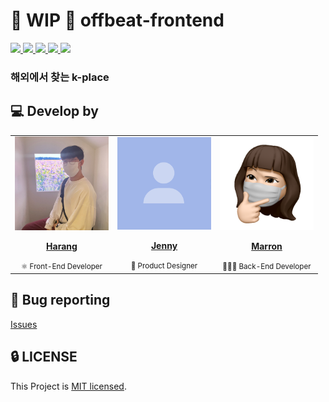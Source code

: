 # 🚧 WIP 🚧 offbeat-frontend

<a href="https://github.com/mbti-nf-team/offbeat-frontend/actions/workflows/ci.yml">
  <img src="https://img.shields.io/github/actions/workflow/status/mbti-nf-team/offbeat-frontend/ci.yml?branch=main&label=CI&logo=GitHub&style=flat-square" />
</a>

<a href="https://main--644a9de55c58f79a0d37680b.chromatic.com">
  <img src="https://raw.githubusercontent.com/storybooks/brand/master/badge/badge-storybook.svg">
</a>

<a href="https://github.com/mbti-nf-team/offbeat-frontend/issues?q=is%3Aissue+is%3Aopen+sort%3Aupdated-desc">
  <img src="https://img.shields.io/github/issues/mbti-nf-team/offbeat-frontend?style=flat-square" />
</a>

<a href="https://github.com/mbti-nf-team/offbeat-frontend/blob/main/LICENSE">
  <img src="https://img.shields.io/github/license/mbti-nf-team/offbeat-frontend?style=flat-square">
</a>

<a href="#">
  <img src="https://img.shields.io/github/repo-size/mbti-nf-team/offbeat-frontend?logo=yarn&style=flat-square">
</a>

### 해외에서 찾는 k-place

## 💻 Develop by

<table>
  <tr>
    <td align="center"><a href="https://github.com/saseungmin"><img src="./images/harang-profile.jpeg" width="150x;" alt=""/><br /><p><b>Harang</b></p></a><small>⚛️ Front-End Developer</small></td>
    <td align="center"><a href="https://github.com/jooseyoung"><img src="./images/mock-profile.png" width="150px;" alt=""/><br /><p><b>Jenny</b></p></a><small>🎨 Product Designer</small></td>
    <td align="center"><a href="https://github.com/ejolie"><img src="./images/marron-profile.png" width="150px;" alt=""/><br /><p><b>Marron</b></p></a><small>👩🏻‍💻 Back-End Developer</small></td>
  </tr>
</table>

## 🐛 Bug reporting
[Issues](https://github.com/mbti-nf-team/offbeat-frontend/issues?q=is%3Aissue+is%3Aopen+sort%3Aupdated-desc)

## 🔒 LICENSE
This Project is [MIT licensed](https://github.com/mbti-nf-team/offbeat-frontend/blob/main/LICENSE).

